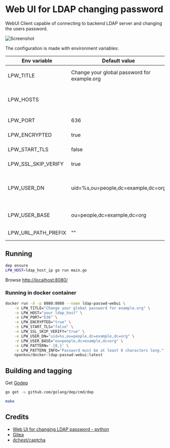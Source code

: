 # Web UI for LDAP changing password  

WebUI Client capable of connecting to backend LDAP server and changing the users password.

![Screenshot](screenshots/index.png)

The configuration is made with environment variables:

|Env variable|Default value|Description|
|------------|-------------|-----------|
|LPW_TITLE|Change your global password for example.org|Title that will appear on the page|
|LPW_HOSTS||LDAP Hosts to connect to, delimited with comma|
|LPW_PORT|636|LDAP Port (389|636 are default LDAP/LDAPS)|
|LPW_ENCRYPTED|true|Use enrypted communication|
|LPW_START_TLS|false|Start TLS communication|
|LPW_SSL_SKIP_VERIFY|true|Skip TLS CA verification|
|LPW_USER_DN|uid=%s,ou=people,dc=example,dc=org|Filter expression to search the user for Binding|
|LPW_USER_BASE|ou=people,dc=example,dc=org|Base to use when doing the binding|
|LPW_URL_PATH_PREFIX|""|Path prefix, if required|

## Running

```sh
dep ensure
LPW_HOST=ldap_host_ip go run main.go
```

Browse [http://localhost:8080/](http://localhost:8080/)

### Running in docker container

```sh
docker run -d -p 8080:8080 --name ldap-passwd-webui \
    -e LPW_TITLE="Change your global password for example.org" \
    -e LPW_HOST="your_ldap_host" \
    -e LPW_PORT="636" \
    -e LPW_ENCRYPTED="true" \
    -e LPW_START_TLS="false" \
    -e LPW_SSL_SKIP_VERIFY="true" \
    -e LPW_USER_DN="uid=%s,ou=people,dc=example,dc=org" \
    -e LPW_USER_BASE="ou=people,dc=example,dc=org" \
    -e LPW_PATTERN='.{8,}' \
    -e LPW_PATTERN_INFO="Password must be at least 8 characters long." \
    npenkov/docker-ldap-passwd-webui:latest
```

## Building and tagging

Get [Godep](https://github.com/golang/dep)
```sh
go get -u github.com/golang/dep/cmd/dep
```

```sh
make
```

## Credits

 * [Web UI for changing LDAP password - python](https://github.com/jirutka/ldap-passwd-webui)
 * [Gitea](https://github.com/go-gitea/gitea)
 * [dchest/captcha](https://github.com/dchest/captcha)
